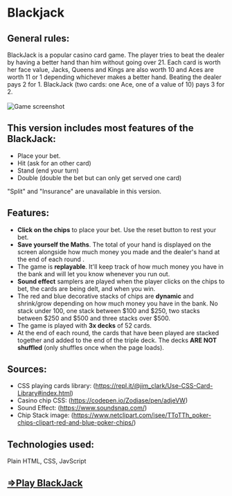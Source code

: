 # Blackjack

## General rules:
BlackJack is a popular casino card game. The player tries to beat the dealer by having a better hand than him without going over 21.
Each card is worth her face value, Jacks, Queens and Kings are also worth 10 and Aces are worth 11 or 1 depending whichever makes a better hand.
Beating the dealer pays 2 for 1. BlackJack (two cards: one Ace, one of a value of 10) pays 3 for 2.
<br/><br/>
![Game screenshot](https://i.imgur.com/EW8t9Qw.jpg)  


## This version includes most features of the BlackJack:
- Place your bet.
- Hit (ask for an other card)
- Stand (end your turn)
- Double (double the bet but can only get served one card)

"Split" and "Insurance" are unavailable in this version.

## Features:
- **Click on the chips** to place your bet. Use the reset button to rest your bet.
- **Save yourself the Maths**. The total of your hand is displayed on the screen alongside how much money you made  and the dealer's hand at the end of each round .
- The game is **replayable**. It'll keep track of how much money you have in the bank and will let you know whenever you run out.
- **Sound effect** samplers are played when the player clicks on the chips to bet, the cards are being delt, and when you win.
- The red and blue decorative stacks of chips are **dynamic** and shrink/grow depending on how much money you have in the bank.
No stack under 100, one stack between $100 and $250, two stacks between $250 and $500 and three stacks over $500.
- The game is played with **3x decks** of 52 cards.
- At the end of each round, the cards that have been played are stacked together and added to the end of the triple deck.
The decks **ARE NOT shuffled** (only shuffles once when the page loads).

## Sources:
- CSS playing cards library: (https://repl.it/@jim_clark/Use-CSS-Card-Library#index.html)  
- Casino chip CSS: (https://codepen.io/Zodiase/pen/adjeVW)  
- Sound Effect: (https://www.soundsnap.com/)  
- Chip Stack image: (https://www.netclipart.com/isee/TToTTh_poker-chips-clipart-red-and-blue-poker-chips/)  


## Technologies used:
Plain HTML, CSS, JavScript  

## [=>Play BlackJack](https://r0mano.github.io/Blackjack/)

